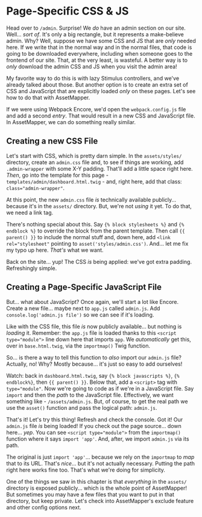 # Page-Specific CSS & JS

Head over to `/admin`. Surprise! We *do* have an admin section on our site. Well...
*sort of*. It's only a big rectangle, but it represents a make-believe admin.
Why? Well, suppose we have some CSS and JS that are *only* needed here. If we write
that in the normal way and in the normal files, that code is going to be downloaded
everywhere, including when someone goes to the frontend of our site. That, at the
very least, is wasteful. A better way is to *only* download the admin CSS and JS
when you visit the admin area!

My favorite way to do this is with lazy Stimulus controllers, and we've already
talked about those. But another option is to create an extra set of CSS and JavaScript
that are explicitly loaded *only* on these pages. Let's see how to do that with
AssetMapper.

If we were using Webpack Encore, we'd open the `webpack.config.js` file and add a
second *entry*. That would result in a new CSS and JavaScript file. In AssetMapper,
we can do something really similar.

## Creating a new CSS File

Let's start with CSS, which is pretty darn simple. In the `assets/styles/` directory,
create an `admin.css` file and, to see if things are working, add `.admin-wrapper`
with some X-Y padding. That'll add a little space right here. *Then*,
go into the template for this page - `templates/admin/dashboard.html.twig` - and,
right here, add that class: `class="admin-wrapper"`.

At this point, the new `admin.css` file *is* technically available publicly... because
it's in the `assets/` directory. But, we're not *using* it yet. To do that, we need
a link tag.

There's nothing special about this. Say `{% block stylesheets %}` and `{% endblock
%}` to override the block from the parent template. Then call `{{ parent() }}` to
include the normal stuff and, down here, add `<link rel="stylesheet"` pointing to
`asset('styles/admin.css')`. And... let me fix my typo up here. *That's* what
we want.

Back on the site... yup! The CSS *is* being applied: we've got extra padding.
Refreshingly simple.

## Creating a Page-Specific JavaScript File

But... what about JavaScript? Once again, we'll start a lot like Encore. Create
a new file... maybe next to `app.js` called `admin.js`. Add
`console.log('admin.js file')` so we can see if it's loading.

Like with the CSS file, this file *is* now publicly available... but nothing is
*loading* it. Remember: the `app.js` file is loaded thanks to this
`<script type="module">` line down here that imports `app`. We *automatically* get
this, over in `base.html.twig`, via the `importmap()` Twig function.

So... is there a way to tell this function to *also* import our `admin.js` file?
Actually, no! Why? Mostly because... it's just so easy to add ourselves!

Watch: back in `dashboard.html.twig`, say `{% block javascripts %}`, `{% endblock%}`,
then `{{ parent() }}`. Below that, add a `<script>` tag with `type="module"`. Now
we're going to code as if we're in a JavaScript file. Say `import` and then the *path*
to the JavaScript file. Effectively, we want something like - `/assets/admin.js`.
But, of course, to get the real path we use the `asset()` function and pass the
logical path: `admin.js`.

That's it! Let's try this thing! Refresh and check the console. Got it! Our `admin.js`
file *is* being loaded! If you check out the page source... down here... *yep*. You
can see `<script type="module">` from the `importmap()` function where it says
`import 'app'`. And, after, we import `admin.js` via its path.

The original is just `import 'app'`... because we rely on the
`importmap` to *map* that to its URL. That's *nice*... but it's not actually
necessary. Putting the path right here works fine too. That's what we're doing
for simplicity.

One of the things we saw in this chapter is that *everything*
in the `assets/` directory is exposed publicly... which is the whole point of
AssetMapper! But sometimes you may have a few files that you want to put in that
directory, but keep private. Let's check into AssetMapper's exclude feature and
other config options next.
